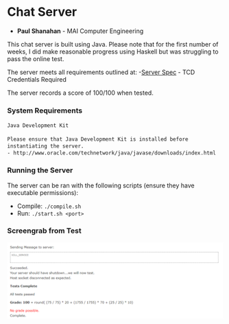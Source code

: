 # Chat Server
- **Paul Shanahan** - MAI Computer Engineering

This chat server is built using Java. Please note that for the first number of weeks, I did make reasonable progress using Haskell but was struggling to pass the online test.

The server meets all requirements outlined at:
-[Server Spec](https://www.scss.tcd.ie/Stephen.Barrett/teaching/CS4400/chat_server_task.html) - TCD Credentials Required

The server records a score of 100/100 when tested.

### System Requirements
```
Java Development Kit

Please ensure that Java Development Kit is installed before instantiating the server.
- http://www.oracle.com/technetwork/java/javase/downloads/index.html

```

### Running the Server

The server can be ran with the following scripts (ensure they have executable permissions):
- Compile: `./compile.sh`
- Run: `./start.sh <port>`


### Screengrab from Test
![Score](Capture_100.PNG)